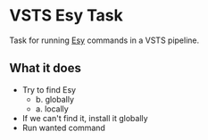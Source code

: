# VSTS Esy Task

Task for running [Esy](https://esy.sh) commands in a VSTS pipeline.

## What it does

- Try to find Esy
  - b. globally
  - a. locally
- If we can't find it, install it globally
- Run wanted command
